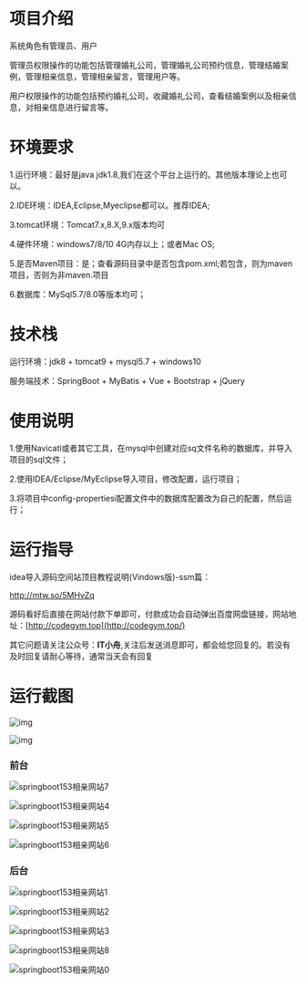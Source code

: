 # 项目介绍



系统角色有管理员、用户



管理员权限操作的功能包括管理婚礼公司，管理婚礼公司预约信息，管理结婚案例，管理相亲信息，管理相亲留言，管理用户等。



用户权限操作的功能包括预约婚礼公司，收藏婚礼公司，查看结婚案例以及相亲信息，对相亲信息进行留言等。



# 环境要求



1.运行环境：最好是java jdk1.8,我们在这个平台上运行的。其他版本理论上也可以。 

2.IDE环境：IDEA,Eclipse,Myeclipse都可以。推荐IDEA; 

3.tomcat环境：Tomcat7.x,8.X,9.x版本均可 

4.硬件环境：windows7/8/10 4G内存以上；或者Mac OS; 

5.是否Maven项目：是；查看源码目录中是否包含pom.xml;若包含，则为maven项目，否则为非maven.项目 

6.数据库：MySql5.7/8.0等版本均可；





# 技术栈



运行环境：jdk8 + tomcat9 + mysql5.7 + windows10

服务端技术：SpringBoot + MyBatis + Vue + Bootstrap + jQuery





# 使用说明





1.使用Navicati或者其它工具，在mysql中创建对应sq文件名称的数据库，并导入项目的sql文件； 

2.使用IDEA/Eclipse/MyEclipse导入项目，修改配置，运行项目； 

3.将项目中config-propertiesi配置文件中的数据库配置改为自己的配置，然后运行；





# 运行指导

idea导入源码空间站顶目教程说明(Vindows版)-ssm篇：

http://mtw.so/5MHvZq 

源码看好后直接在网站付款下单即可，付款成功会自动弹出百度网盘链接，网站地址：[http://codegym.top](http://codegym.top/)

其它问题请关注公众号：**IT小舟**,关注后发送消息即可，都会给您回复的。若没有及时回复请耐心等待，通常当天会有回复



# 运行截图



![img](https://gulimallcativen.oss-cn-shenzhen.aliyuncs.com/gdfdfghdfgrr/wps11.png)

![img](https://gulimallcativen.oss-cn-shenzhen.aliyuncs.com/gdfdfghdfgrr/wps12.png)



### 前台

![springboot153相亲网站7](https://gulimallcativen.oss-cn-shenzhen.aliyuncs.com/gdfdfghdfgrr/springboot153%E7%9B%B8%E4%BA%B2%E7%BD%91%E7%AB%997.png)

![springboot153相亲网站4](https://gulimallcativen.oss-cn-shenzhen.aliyuncs.com/gdfdfghdfgrr/springboot153%E7%9B%B8%E4%BA%B2%E7%BD%91%E7%AB%994.png)

![springboot153相亲网站5](https://gulimallcativen.oss-cn-shenzhen.aliyuncs.com/gdfdfghdfgrr/springboot153%E7%9B%B8%E4%BA%B2%E7%BD%91%E7%AB%995.png)

![springboot153相亲网站6](https://gulimallcativen.oss-cn-shenzhen.aliyuncs.com/gdfdfghdfgrr/springboot153%E7%9B%B8%E4%BA%B2%E7%BD%91%E7%AB%996.png)



### 后台

![springboot153相亲网站1](https://gulimallcativen.oss-cn-shenzhen.aliyuncs.com/gdfdfghdfgrr/springboot153%E7%9B%B8%E4%BA%B2%E7%BD%91%E7%AB%991.png)

![springboot153相亲网站2](https://gulimallcativen.oss-cn-shenzhen.aliyuncs.com/gdfdfghdfgrr/springboot153%E7%9B%B8%E4%BA%B2%E7%BD%91%E7%AB%992.png)

![springboot153相亲网站3](https://gulimallcativen.oss-cn-shenzhen.aliyuncs.com/gdfdfghdfgrr/springboot153%E7%9B%B8%E4%BA%B2%E7%BD%91%E7%AB%993.png)

![springboot153相亲网站8](https://gulimallcativen.oss-cn-shenzhen.aliyuncs.com/gdfdfghdfgrr/springboot153%E7%9B%B8%E4%BA%B2%E7%BD%91%E7%AB%998.png)

![springboot153相亲网站0](https://gulimallcativen.oss-cn-shenzhen.aliyuncs.com/gdfdfghdfgrr/springboot153%E7%9B%B8%E4%BA%B2%E7%BD%91%E7%AB%990.png)





